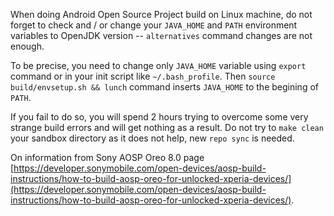 When doing Android Open Source Project build on Linux machine, do not forget to check and / or change your `JAVA_HOME` and `PATH` environment variables to OpenJDK version -- `alternatives` command changes are not enough.  

To be precise, you need to change only `JAVA_HOME` variable using `export` command or in your init script like `~/.bash_profile`. Then `source build/envsetup.sh && lunch` command inserts `JAVA_HOME` to the begining of `PATH`.  

If you fail to do so, you will spend 2 hours trying to overcome some very strange build errors and will get nothing as a result. Do not try to `make clean` your sandbox directory as it does not help, new `repo sync` is needed.  

On information from Sony AOSP Oreo 8.0 page [https://developer.sonymobile.com/open-devices/aosp-build-instructions/how-to-build-aosp-oreo-for-unlocked-xperia-devices/](https://developer.sonymobile.com/open-devices/aosp-build-instructions/how-to-build-aosp-oreo-for-unlocked-xperia-devices/).